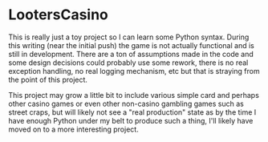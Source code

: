 # LootersCasino

This is really just a toy project so I can learn some Python syntax. During this writing (near the initial push) the game is not
actually functional and is still in development. There are a ton of assumptions made in the code and some design decisions 
could probably use some rework, there is no real exception handling, no real logging mechanism, etc but that is straying from the
point of this project. 

This project may grow a little bit to include various simple card and perhaps other casino games or even other non-casino 
gambling games such as street craps, but will likely not see a "real production" state as by the time I have enough Python under
my belt to produce such a thing, I'll likely have moved on to a more interesting project.
